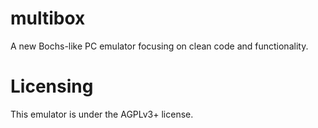 multibox
========

A new Bochs-like PC emulator focusing on clean code and functionality.

Licensing
=========

This emulator is under the AGPLv3+ license.